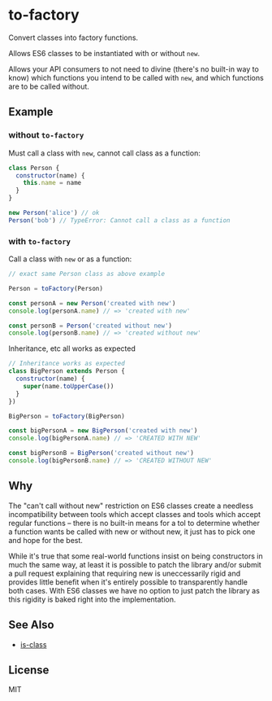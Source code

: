 # to-factory

Convert classes into factory functions.

Allows ES6 classes to be instantiated with or without `new`.

Allows your API consumers to not need to divine (there's no built-in way to know) which functions you intend to be called with `new`, and which functions are to be called without.

## Example

### without `to-factory`

Must call a class with `new`, cannot call class as a function:

```js
class Person {
  constructor(name) {
    this.name = name
  }
}

new Person('alice') // ok
Person('bob') // TypeError: Cannot call a class as a function
```

### with `to-factory`

Call a class with `new` or as a function:

```js
// exact same Person class as above example

Person = toFactory(Person)

const personA = new Person('created with new')
console.log(personA.name) // => 'created with new'

const personB = Person('created without new')
console.log(personB.name) // => 'created without new'
```

Inheritance, etc all works as expected

```js
// Inheritance works as expected
class BigPerson extends Person {
  constructor(name) {
    super(name.toUpperCase())
  }
})

BigPerson = toFactory(BigPerson)

const bigPersonA = new BigPerson('created with new')
console.log(bigPersonA.name) // => 'CREATED WITH NEW'

const bigPersonB = BigPerson('created without new')
console.log(bigPersonB.name) // => 'CREATED WITHOUT NEW'
```

## Why

The "can't call without new" restriction on ES6 classes create a needless incompatibility between tools which accept classes and tools which accept regular functions – there is no built-in means for a tol to determine whether a function wants be called with new or without new, it just has to pick one and hope for the best.

While it's true that some real-world functions insist on being constructors in much the same way, at least it is possible to patch the library and/or submit a pull request explaining that requiring new is uneccessarily rigid and provides little benefit when it's entirely possible to transparently handle both cases. With ES6 classes we have no option to just patch the library as this rigidity is baked right into the implementation.

## See Also

* [is-class](http://npmjs.com/package/is-class)

## License

MIT

